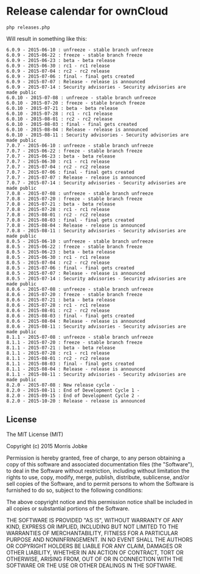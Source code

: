 # Release calendar for ownCloud

	php releases.php

Will result in something like this:

	6.0.9 - 2015-06-10 : unfreeze - stable branch unfreeze
	6.0.9 - 2015-06-22 : freeze - stable branch freeze
	6.0.9 - 2015-06-23 : beta - beta release
	6.0.9 - 2015-06-30 : rc1 - rc1 release
	6.0.9 - 2015-07-04 : rc2 - rc2 release
	6.0.9 - 2015-07-06 : final - final gets created
	6.0.9 - 2015-07-07 : Release - release is announced
	6.0.9 - 2015-07-14 : Security advisories - Security advisories are made public
	6.0.10 - 2015-07-08 : unfreeze - stable branch unfreeze
	6.0.10 - 2015-07-20 : freeze - stable branch freeze
	6.0.10 - 2015-07-21 : beta - beta release
	6.0.10 - 2015-07-28 : rc1 - rc1 release
	6.0.10 - 2015-08-01 : rc2 - rc2 release
	6.0.10 - 2015-08-03 : final - final gets created
	6.0.10 - 2015-08-04 : Release - release is announced
	6.0.10 - 2015-08-11 : Security advisories - Security advisories are made public
	7.0.7 - 2015-06-10 : unfreeze - stable branch unfreeze
	7.0.7 - 2015-06-22 : freeze - stable branch freeze
	7.0.7 - 2015-06-23 : beta - beta release
	7.0.7 - 2015-06-30 : rc1 - rc1 release
	7.0.7 - 2015-07-04 : rc2 - rc2 release
	7.0.7 - 2015-07-06 : final - final gets created
	7.0.7 - 2015-07-07 : Release - release is announced
	7.0.7 - 2015-07-14 : Security advisories - Security advisories are made public
	7.0.8 - 2015-07-08 : unfreeze - stable branch unfreeze
	7.0.8 - 2015-07-20 : freeze - stable branch freeze
	7.0.8 - 2015-07-21 : beta - beta release
	7.0.8 - 2015-07-28 : rc1 - rc1 release
	7.0.8 - 2015-08-01 : rc2 - rc2 release
	7.0.8 - 2015-08-03 : final - final gets created
	7.0.8 - 2015-08-04 : Release - release is announced
	7.0.8 - 2015-08-11 : Security advisories - Security advisories are made public
	8.0.5 - 2015-06-10 : unfreeze - stable branch unfreeze
	8.0.5 - 2015-06-22 : freeze - stable branch freeze
	8.0.5 - 2015-06-23 : beta - beta release
	8.0.5 - 2015-06-30 : rc1 - rc1 release
	8.0.5 - 2015-07-04 : rc2 - rc2 release
	8.0.5 - 2015-07-06 : final - final gets created
	8.0.5 - 2015-07-07 : Release - release is announced
	8.0.5 - 2015-07-14 : Security advisories - Security advisories are made public
	8.0.6 - 2015-07-08 : unfreeze - stable branch unfreeze
	8.0.6 - 2015-07-20 : freeze - stable branch freeze
	8.0.6 - 2015-07-21 : beta - beta release
	8.0.6 - 2015-07-28 : rc1 - rc1 release
	8.0.6 - 2015-08-01 : rc2 - rc2 release
	8.0.6 - 2015-08-03 : final - final gets created
	8.0.6 - 2015-08-04 : Release - release is announced
	8.0.6 - 2015-08-11 : Security advisories - Security advisories are made public
	8.1.1 - 2015-07-08 : unfreeze - stable branch unfreeze
	8.1.1 - 2015-07-20 : freeze - stable branch freeze
	8.1.1 - 2015-07-21 : beta - beta release
	8.1.1 - 2015-07-28 : rc1 - rc1 release
	8.1.1 - 2015-08-01 : rc2 - rc2 release
	8.1.1 - 2015-08-03 : final - final gets created
	8.1.1 - 2015-08-04 : Release - release is announced
	8.1.1 - 2015-08-11 : Security advisories - Security advisories are made public
	8.2.0 - 2015-07-08 : New release cycle - 
	8.2.0 - 2015-08-11 : End of Development Cycle 1 - 
	8.2.0 - 2015-09-15 : End of Development Cycle 2 - 
	8.2.0 - 2015-10-20 : Release - release is announced


## License 

The MIT License (MIT)

Copyright (c) 2015 Morris Jobke

Permission is hereby granted, free of charge, to any person obtaining a copy
of this software and associated documentation files (the "Software"), to deal
in the Software without restriction, including without limitation the rights
to use, copy, modify, merge, publish, distribute, sublicense, and/or sell
copies of the Software, and to permit persons to whom the Software is
furnished to do so, subject to the following conditions:

The above copyright notice and this permission notice shall be included in all
copies or substantial portions of the Software.

THE SOFTWARE IS PROVIDED "AS IS", WITHOUT WARRANTY OF ANY KIND, EXPRESS OR
IMPLIED, INCLUDING BUT NOT LIMITED TO THE WARRANTIES OF MERCHANTABILITY,
FITNESS FOR A PARTICULAR PURPOSE AND NONINFRINGEMENT. IN NO EVENT SHALL THE
AUTHORS OR COPYRIGHT HOLDERS BE LIABLE FOR ANY CLAIM, DAMAGES OR OTHER
LIABILITY, WHETHER IN AN ACTION OF CONTRACT, TORT OR OTHERWISE, ARISING FROM,
OUT OF OR IN CONNECTION WITH THE SOFTWARE OR THE USE OR OTHER DEALINGS IN THE
SOFTWARE.
